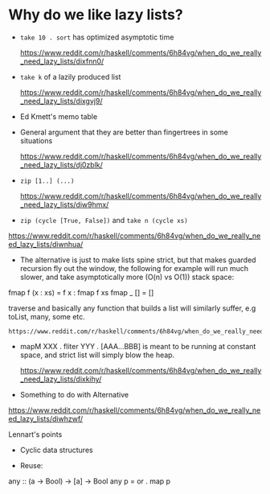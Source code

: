 # Why do we like lazy lists?

* `take 10 . sort` has optimized asymptotic time

    https://www.reddit.com/r/haskell/comments/6h84vg/when_do_we_really_need_lazy_lists/dixfnn0/

* `take k` of a lazily produced list

    https://www.reddit.com/r/haskell/comments/6h84vg/when_do_we_really_need_lazy_lists/dixgvj9/

* Ed Kmett's memo table

* General argument that they are better than fingertrees in some situations

    https://www.reddit.com/r/haskell/comments/6h84vg/when_do_we_really_need_lazy_lists/dj0zblk/

* `zip [1..] (...)`

    https://www.reddit.com/r/haskell/comments/6h84vg/when_do_we_really_need_lazy_lists/diw9hmx/


*  `zip (cycle [True, False])` and `take n (cycle xs)`

https://www.reddit.com/r/haskell/comments/6h84vg/when_do_we_really_need_lazy_lists/diwnhua/

* The alternative is just to make lists spine strict, but that makes guarded recursion fly out the window, the following for example will run much slower, and take asymptotically more (O(n) vs O(1)) stack space:

fmap f (x : xs) = f x : fmap f xs
fmap _ [] = []

traverse and basically any function that builds a list will similarly suffer, e.g toList, many, some etc.

    https://www.reddit.com/r/haskell/comments/6h84vg/when_do_we_really_need_lazy_lists/dizksf1/

* mapM XXX . fliter YYY . [AAA...BBB] is meant to be running at constant space, and strict list will simply blow the heap.

    https://www.reddit.com/r/haskell/comments/6h84vg/when_do_we_really_need_lazy_lists/dixkihy/


* Something to do with Alternative

https://www.reddit.com/r/haskell/comments/6h84vg/when_do_we_really_need_lazy_lists/diwhzwf/


Lennart's points

* Cyclic data structures

* Reuse:

any :: (a -> Bool) -> [a] -> Bool
any p = or . map p
